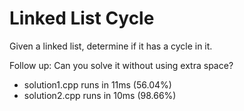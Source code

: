 # Linked List Cycle

Given a linked list, determine if it has a cycle in it.

Follow up:
Can you solve it without using extra space?

* solution1.cpp runs in 11ms (56.04%)
* solution2.cpp runs in 10ms (98.66%)
